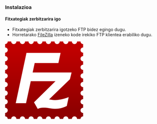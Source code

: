 ### Instalazioa
#### Fitxategiak zerbitzarira igo

- Fitxategiak zerbitzarira igotzeko FTP bidez egingo dugu.
- Horretarako [FileZilla](https://filezilla-project.org/) izeneko kode irekiko FTP klientea erabiliko dugu.

![](assets/filezilla.png)

